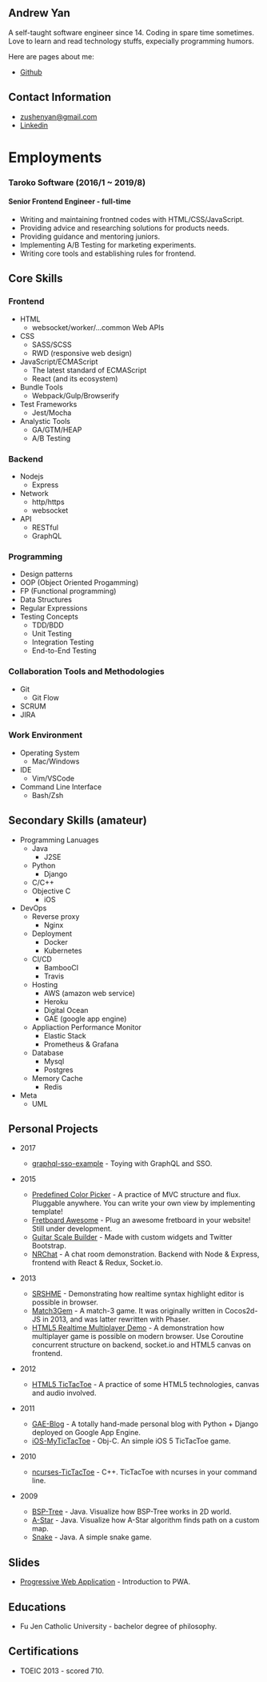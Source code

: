 Andrew Yan
---
A self-taught software engineer since 14. Coding in spare time sometimes. Love to learn and read technology stuffs, expecially programming humors.

Here are pages about me:
- [Github](https://github.com/zushenyan)

Contact Information
---

- zushenyan@gmail.com
- [Linkedin](http://tw.linkedin.com/in/zushenyan)


Employments
===
### Taroko Software (2016/1 ~ 2019/8)
#### Senior Frontend Engineer - full-time
- Writing and maintaining frontned codes with HTML/CSS/JavaScript.
- Providing advice and researching solutions for products needs.
- Providing guidance and mentoring juniors.
- Implementing A/B Testing for marketing experiments.
- Writing core tools and establishing rules for frontend.

Core Skills
---
### Frontend
- HTML
  - websocket/worker/...common Web APIs
- CSS
  - SASS/SCSS
  - RWD (responsive web design)
- JavaScript/ECMAScript
  - The latest standard of ECMAScript
  - React (and its ecosystem)
- Bundle Tools
  - Webpack/Gulp/Browserify
- Test Frameworks
  - Jest/Mocha
- Analystic Tools
  - GA/GTM/HEAP
  - A/B Testing
  
### Backend
- Nodejs
  - Express
- Network
  - http/https
  - websocket
- API
  - RESTful
  - GraphQL
  
### Programming
- Design patterns
- OOP (Object Oriented Progamming)
- FP (Functional programming)
- Data Structures
- Regular Expressions
- Testing Concepts
  - TDD/BDD
  - Unit Testing
  - Integration Testing
  - End-to-End Testing
  
### Collaboration Tools and Methodologies
- Git
  - Git Flow
- SCRUM
- JIRA
  
### Work Environment
- Operating System
  - Mac/Windows
- IDE
  - Vim/VSCode
- Command Line Interface
  - Bash/Zsh

Secondary Skills (amateur)
---
- Programming Lanuages
  - Java
    - J2SE
  - Python
    - Django
  - C/C++
  - Objective C
    - iOS
- DevOps
  - Reverse proxy
    - Nginx
  - Deployment
    - Docker
    - Kubernetes
  - CI/CD
    - BambooCI
    - Travis
  - Hosting
    - AWS (amazon web service)
    - Heroku
    - Digital Ocean
    - GAE (google app engine)
  - Appliaction Performance Monitor
    - Elastic Stack
    - Prometheus & Grafana
  - Database
    - Mysql
    - Postgres
  - Memory Cache
    - Redis
- Meta
  - UML

Personal Projects
---

- 2017
  - [graphql-sso-example](https://github.com/zushenyan/graphql-sso-example) - Toying with GraphQL and SSO.
- 2015
  - [Predefined Color Picker](https://github.com/zushenyan/Predefined-Color-Picker) - A practice of MVC structure and flux. Pluggable anywhere. You can write your own view by implementing template!
  - [Fretboard Awesome](https://github.com/zushenyan/Fretboard-Awesome) - Plug an awesome fretboard in your website! Still under development.
  - [Guitar Scale Builder](https://github.com/zushenyan/Guitar-Scale-Builder) - Made with custom widgets and Twitter Bootstrap.
  - [NRChat](https://github.com/zushenyan/NRChat) - A chat room demonstration. Backend with Node & Express, frontend with React & Redux, Socket.io.

- 2013
  - [SRSHME](https://github.com/zushenyan/SRSHME) - Demonstrating how realtime syntax highlight editor is possible in browser.
  - [Match3Gem](https://github.com/zushenyan/Match3Gem) - A match-3 game. It was originally written in Cocos2d-JS in 2013, and was latter rewritten with Phaser.
  - [HTML5 Realtime Multiplayer Demo](https://github.com/zushenyan/HTML5-realtime-multiplayer-demo) - A demonstration how multiplayer game is possible on modern browser. Use Coroutine concurrent structure on backend, socket.io and HTML5 canvas on frontend.

- 2012
  - [HTML5 TicTacToe](https://github.com/zushenyan/HTML5-TicTacToe) - A practice of some HTML5 technologies, canvas and audio involved.

- 2011
  - [GAE-Blog](https://github.com/zushenyan/GAE-Blog) - A totally hand-made personal blog with Python + Django deployed on Google App Engine.
  - [iOS-MyTicTacToe](https://github.com/zushenyan/iOS-MyTicTacToe) - Obj-C. An simple iOS 5 TicTacToe game.

- 2010
  - [ncurses-TicTacToe](https://github.com/zushenyan/ncurses-TicTacToe) - C++. TicTacToe with ncurses in your command line.

- 2009
  - [BSP-Tree](https://github.com/zushenyan/BSP-Tree) - Java. Visualize how BSP-Tree works in 2D world.
  - [A-Star](https://github.com/zushenyan/a-star) - Java. Visualize how A-Star algorithm finds path on a custom map.
  - [Snake](https://github.com/zushenyan/Snake) - Java. A simple snake game.

Slides
---

- [Progressive Web Application](https://docs.google.com/presentation/d/1T5eAtaEVUjp94oofMa-14c0BeE6coYtfEa0Vg27Coag/edit?usp=sharing) - Introduction to PWA.


Educations
---

- Fu Jen Catholic University - bachelor degree of philosophy.

Certifications
---

- TOEIC 2013 - scored 710.
